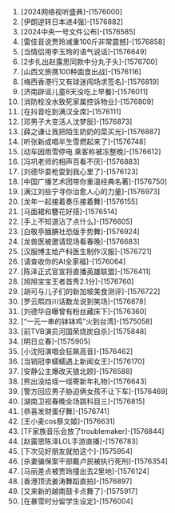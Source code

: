 
1. [2024网络视听盛典]-[1576000]
1. [伊朗逆转日本进4强]-[1576882]
1. [2024中央一号文件公布]-[1576585]
1. [雷佳音说贾玲减重100斤非常震撼]-[1576858]
1. [当情侣用李玉玲的语气说话]-[1576649]
1. [2步扎出赵露思同款中分丸子头]-[1576700]
1. [山西文旅携100种面食出战]-[1576116]
1. [梅西香港行又有球迷闯场求签名]-[1576819]
1. [济南辟谣儿童8天没吃上早餐]-[1576011]
1. [消防栓没水致死家属控诉物业]-[1576809]
1. [在抖音吃到满汉全席]-[1576111]
1. [邓男子大变活人沈梦辰]-[1576873]
1. [薛之谦让我把陌生奶奶的菜买光]-[1576887]
1. [听张新成唱半生雪燃起来了]-[1576748]
1. [动车因雨雪停电 乘客称被冻整晚]-[1576612]
1. [冯巩老师的相声百看不厌]-[1576883]
1. [刘德华耍枪耍到我心里了]-[1576123]
1. [中国广播艺术团带你重温经典名著]-[1576750]
1. [满江刘些宁寻你治愈人心的力量]-[1576973]
1. [龙年一起接着奏乐接着舞]-[1576155]
1. [马面裙和簪花好搭]-[1576514]
1. [手上不知道沾了点什么]-[1576605]
1. [白敬亭腼腆社恐版手势舞]-[1576924]
1. [龙兽医被邀请现场看春晚]-[1576683]
1. [汉服博主给产科医生制作汉服]-[1576721]
1. [请查收你的AI全家福]-[1576064]
1. [陈泽正式官宣将直播英雄联盟]-[1576411]
1. [旭旭宝宝王者首秀2.1分]-[1576760]
1. [胡可与儿子们的新加坡美食测评]-[1576722]
1. [罗云熙四川话数龙说到笑场]-[1576878]
1. [刘德华自曝曾有粉丝藏床下]-[1576360]
1. [“一元一串的钵钵鸡”火到台湾]-[1575058]
1. [前TVB演员河国荣烧炭自杀]-[1575848]
1. [明日立春]-[1575905]
1. [小沈阳演唱会狂飙高音]-[1576462]
1. [当销冠李蠕蠕遇上新闻女王]-[1576170]
1. [安静公主爆改天狼北顾]-[1576588]
1. [熊出没给瑶一瑶寄新年礼物]-[1576643]
1. [警方回应男子胁迫俩女孩不让下车]-[1576469]
1. [湖南卫视春晚全场跳科目三]-[1576815]
1. [恭喜发财蛋仔舞]-[1576741]
1. [王小麦cos蔡文姬]-[1576631]
1. [TF家族音乐会放了troublemaker]-[1576844]
1. [赵露思陈泽LOL手游直播]-[1576783]
1. [下次见好朋友就拍这个]-[1575954]
1. [杀妻骗保案干部戴卢民被执行死刑]-[1576354]
1. [马丽差点被贾玲撞出去2里地]-[1576124]
1. [香港顶流姜涛舞蹈直拍]-[1576897]
1. [又来新的越南鼓卡点舞了]-[1575917]
1. [在暴雪时分留学生设定]-[1576004]